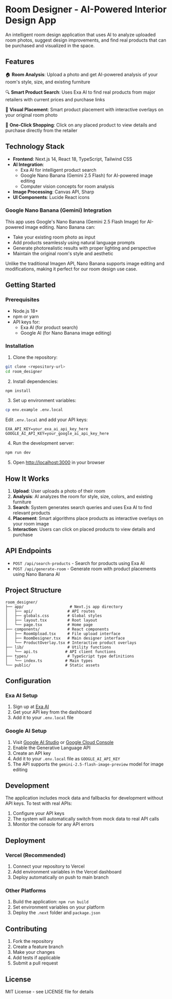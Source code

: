 # Room Designer - AI-Powered Interior Design App

An intelligent room design application that uses AI to analyze uploaded room photos, suggest design improvements, and find real products that can be purchased and visualized in the space.

## Features

🏠 **Room Analysis**: Upload a photo and get AI-powered analysis of your room's style, size, and existing furniture

🔍 **Smart Product Search**: Uses Exa AI to find real products from major retailers with current prices and purchase links

🎨 **Visual Placement**: Smart product placement with interactive overlays on your original room photo

🛒 **One-Click Shopping**: Click on any placed product to view details and purchase directly from the retailer

## Technology Stack

- **Frontend**: Next.js 14, React 18, TypeScript, Tailwind CSS
- **AI Integration**: 
  - Exa AI for intelligent product search
  - Google Nano Banana (Gemini 2.5 Flash) for AI-powered image editing
  - Computer vision concepts for room analysis
- **Image Processing**: Canvas API, Sharp
- **UI Components**: Lucide React icons

### Google Nano Banana (Gemini) Integration

This app uses Google's Nano Banana (Gemini 2.5 Flash Image) for AI-powered image editing. Nano Banana can:
- Take your existing room photo as input
- Add products seamlessly using natural language prompts
- Generate photorealistic results with proper lighting and perspective
- Maintain the original room's style and aesthetic

Unlike the traditional Imagen API, Nano Banana supports image editing and modifications, making it perfect for our room design use case.

## Getting Started

### Prerequisites

- Node.js 18+ 
- npm or yarn
- API keys for:
  - Exa AI (for product search)
  - Google AI (for Nano Banana image editing)

### Installation

1. Clone the repository:
```bash
git clone <repository-url>
cd room_designer
```

2. Install dependencies:
```bash
npm install
```

3. Set up environment variables:
```bash
cp env.example .env.local
```

Edit `.env.local` and add your API keys:
```
EXA_API_KEY=your_exa_ai_api_key_here
GOOGLE_AI_API_KEY=your_google_ai_api_key_here
```

4. Run the development server:
```bash
npm run dev
```

5. Open [http://localhost:3000](http://localhost:3000) in your browser

## How It Works

1. **Upload**: User uploads a photo of their room
2. **Analysis**: AI analyzes the room for style, size, colors, and existing furniture
3. **Search**: System generates search queries and uses Exa AI to find relevant products
4. **Placement**: Smart algorithms place products as interactive overlays on your room image
5. **Interaction**: Users can click on placed products to view details and purchase

## API Endpoints

- `POST /api/search-products` - Search for products using Exa AI
- `POST /api/generate-room` - Generate room with product placements using Nano Banana AI

## Project Structure

```
room_designer/
├── app/                    # Next.js app directory
│   ├── api/               # API routes
│   ├── globals.css        # Global styles
│   ├── layout.tsx         # Root layout
│   └── page.tsx           # Home page
├── components/            # React components
│   ├── RoomUpload.tsx     # File upload interface
│   ├── RoomDesigner.tsx   # Main designer interface
│   └── ProductOverlay.tsx # Interactive product overlays
├── lib/                   # Utility functions
│   └── api.ts            # API client functions
├── types/                 # TypeScript type definitions
│   └── index.ts          # Main types
└── public/               # Static assets
```

## Configuration

### Exa AI Setup
1. Sign up at [Exa AI](https://exa.ai)
2. Get your API key from the dashboard
3. Add it to your `.env.local` file

### Google AI Setup
1. Visit [Google AI Studio](https://aistudio.google.com/) or [Google Cloud Console](https://console.cloud.google.com/)
2. Enable the Generative Language API
3. Create an API key
4. Add it to your `.env.local` file as `GOOGLE_AI_API_KEY`
5. The API supports the `gemini-2.5-flash-image-preview` model for image editing

## Development

The application includes mock data and fallbacks for development without API keys. To test with real APIs:

1. Configure your API keys
2. The system will automatically switch from mock data to real API calls
3. Monitor the console for any API errors

## Deployment

### Vercel (Recommended)

1. Connect your repository to Vercel
2. Add environment variables in the Vercel dashboard
3. Deploy automatically on push to main branch

### Other Platforms

1. Build the application: `npm run build`
2. Set environment variables on your platform
3. Deploy the `.next` folder and `package.json`

## Contributing

1. Fork the repository
2. Create a feature branch
3. Make your changes
4. Add tests if applicable
5. Submit a pull request

## License

MIT License - see LICENSE file for details
